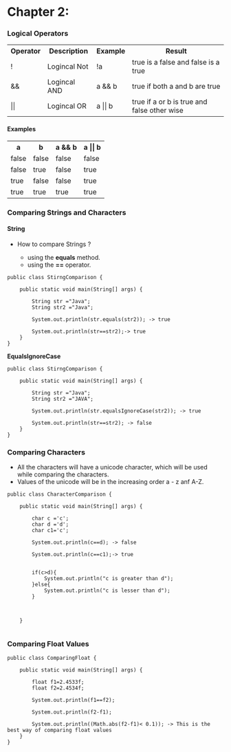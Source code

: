# Chapter 2:

### Logical Operators

<table>

  <tr>
      <th>Operator</th>
      <th>Description</th>
      <th>Example</th>
      <th>Result</th>
  </tr>
  
  <tr>
    <td>!</td>
    <td>Logincal Not</td>
    <td>!a</td>
    <td>true is a false and false is a true</td>
  </tr>
  <tr>
      <td>&&</td>
      <td>Logincal AND</td>
      <td>a && b</td>
      <td>true if both a and b are true</td>
   </tr>
   <tr>
         <td>||</td>
         <td>Logincal OR</td>
         <td>a || b</td>
         <td>true if  a or b is true and false other wise</td>
    </tr>
    
    
</table>

#### Examples

<table>

<tr>
      <th>a</th>
      <th>b</th>
      <th>a && b</th>
      <th>a || b</th>
      
</tr>

<tr>
      <td>false</td>
      <td>false</td>
      <td>false</td>
      <td>false</td>
      
</tr>

<tr>
      <td>false</td>
      <td>true</td>
      <td>false</td>
      <td>true</td>
      
</tr>

<tr>
      <td>true</td>
      <td>false</td>
      <td>false</td>
      <td>true</td>
      
</tr>

<tr>
      <td>true</td>
      <td>true</td>
      <td>true</td>
      <td>true</td>
      
</tr>

</table>


### Comparing Strings and Characters

#### String

- How to compare Strings ?

    -   using the **equals** method.
    -   using the **==** operator.

```aidl
public class StirngComparison {

    public static void main(String[] args) {

        String str ="Java";
        String str2 ="Java";

        System.out.println(str.equals(str2)); -> true

        System.out.println(str==str2);-> true
    }
}
```

**EqualsIgnoreCase**


```aidl
public class StirngComparison {

    public static void main(String[] args) {

        String str ="Java";
        String str2 ="JAVA";

        System.out.println(str.equalsIgnoreCase(str2)); -> true

        System.out.println(str==str2); -> false
    }
}

```

### Comparing Characters

-   All the characters will have a unicode character, which will be used while comparing the characters.
-   Values of the unicode will be in the increasing order a - z anf A-Z.

```aidl
public class CharacterComparison {

    public static void main(String[] args) {

        char c ='c';
        char d ='d';
        char c1='c';

        System.out.println(c==d); -> false

        System.out.println(c==c1);-> true


        if(c>d){
            System.out.println("c is greater than d");
        }else{
            System.out.println("c is lesser than d");
        }



    }


```

### Comparing Float Values

```aidl
public class ComparingFloat {

    public static void main(String[] args) {

        float f1=2.4533f;
        float f2=2.4534f;

        System.out.println(f1==f2);

        System.out.println(f2-f1);
        
        System.out.println((Math.abs(f2-f1)< 0.1)); -> This is the best way of comparing float values
    }
}

```